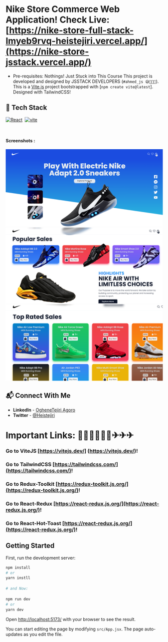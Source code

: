 # Nike Store Commerce Web Application! Check Live: [https://nike-store-full-stack-lmyeb9rvq-heistejiri.vercel.app/](https://nike-store-jsstack.vercel.app/)
- Pre-requisites: Nothings! Just Stuck into This Course
This project is developed and designed by JSSTACK DEVELOPERS (`#ahmed_js 😅🚀🚀🚀`).
This is a [Vite.js](https://vitejs.dev/) project bootstrapped with [`npm create vite@latest`]. Designed with TailwindCSS!

## 📌 Tech Stack


[![React](https://img.shields.io/badge/React%20-%23E34F26.svg?&style=for-the-badge&logo=React&logoColor=white)](https://github.com/heistejiri)&nbsp;
[![vite](https://img.shields.io/badge/vite%20-%231572B6.svg?&style=for-the-badge&logo=vite&logoColor=white)](https://github.com/heistejiri)&nbsp;

<br>

#### Screenshots :
 
 <img src="/screenshots/screenshot1.png" >
 <img src="/screenshots/screenshot2.png" >
 <img src="/screenshots/screenshot3.png" >

 ## 📬 Connect With Me

- **LinkedIn** - [OgheneTejiri Agoro](https://www.linkedin.com/in/heistejiri/)
- **Twitter** - [@Heistejiri](https://www.twitter.com/heistejiri)

# Important Links: 📣📢📣📢📣📢✈✈✈
### Go to ViteJS [https://vitejs.dev/] (https://vitejs.dev/)!
### Go to TailwindCSS [https://tailwindcss.com/](https://tailwindcss.com/)!
### Go to Redux-Toolkit [https://redux-toolkit.js.org/](https://redux-toolkit.js.org/)!
### Go to React-Redux [https://react-redux.js.org/](https://react-redux.js.org/)!
### Go to React-Hot-Toast [https://react-redux.js.org/](https://react-redux.js.org/)!

## Getting Started

First, run the development server:

```bash
npm install
# or
yarn instll

# and Now:

npm run dev
# or
yarn dev
```
Open [http://localhost:5173/](http://localhost:5173/) with your browser to see the result.

You can start editing the page by modifying `src/App.jsx`. The page auto-updates as you edit the file.
